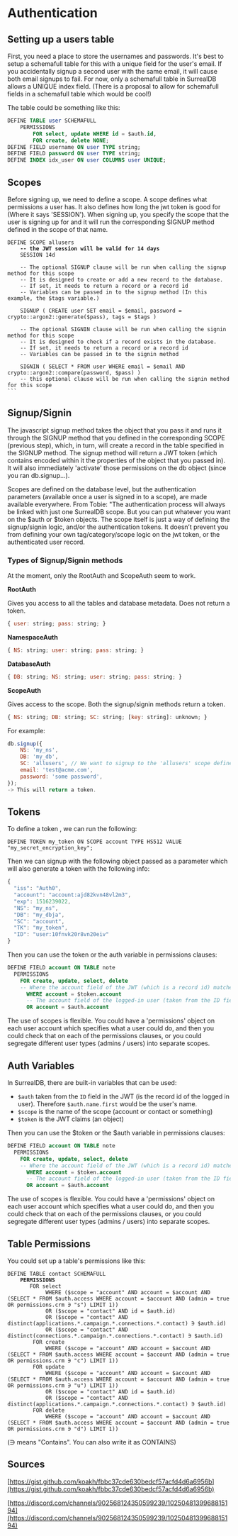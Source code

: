 # Authentication

## Setting up a users table

First, you need a place to store the usernames and passwords. It's best to setup a schemafull table for this with a unique field for the user's email. If you accidentally signup a second user with the same email, it will cause both email signups to fail. For now, only a schemafull table in SurrealDB allows a UNIQUE index field. (There is a proposal to allow for schemafull fields in a schemafull table which would be cool!)

The table could be something like this:

```sql
DEFINE TABLE user SCHEMAFULL
	PERMISSIONS
		FOR select, update WHERE id = $auth.id,
		FOR create, delete NONE;
DEFINE FIELD username ON user TYPE string;
DEFINE FIELD password ON user TYPE string;
DEFINE INDEX idx_user ON user COLUMNS user UNIQUE;
```

## Scopes

Before signing up, we need to define a scope. A scope defines what permissions a user has. It also defines how long the jwt token is good for (Where it says 'SESSION'). When signing up, you specify the scope that the user is signing up for and it will run the corresponding SIGNUP method defined in the scope of that name.

<pre><code>DEFINE SCOPE allusers
<strong>    -- the JWT session will be valid for 14 days
</strong>    SESSION 14d

    -- The optional SIGNUP clause will be run when calling the signup method for this scope
    -- It is designed to create or add a new record to the database.
    -- If set, it needs to return a record or a record id
    -- Variables can be passed in to the signup method (In this example, the $tags variable.)

    SIGNUP ( CREATE user SET email = $email, password = crypto::argon2::generate($pass), tags = $tags )

    -- The optional SIGNIN clause will be run when calling the signin method for this scope
    -- It is designed to check if a record exists in the database.
    -- If set, it needs to return a record or a record id
    -- Variables can be passed in to the signin method

    SIGNIN ( SELECT * FROM user WHERE email = $email AND crypto::argon2::compare(password, $pass) )
    -- this optional clause will be run when calling the signin method for this scope
```</code></pre>

## Signup/Signin

The javascript signup method takes the object that you pass it and runs it through the SIGNUP method that you defined in the corresponding SCOPE (previous step), which, in turn, will create a record in the table specified in the SIGNUP method. The signup method will return a JWT token (which contains encoded within it the properties of the object that you passed in). It will also immediately 'activate' those permissions on the db object (since you ran db.signup...).&#x20;

Scopes are defined on the database level, but the authentication parameters (available once a user is signed in to a scope), are made available everywhere. From Tobie: "The authentication process will always be linked with just one SurrealDB scope. But you can put whatever you want on the $auth or $token objects. The scope itself is just a way of defining the signup/signin logic, and/or the authentication tokens. It doesn’t prevent you from defining your own tag/category/scope logic on the jwt token, or the authenticated user record.

### Types of Signup/Signin methods

At the moment, only the RootAuth and ScopeAuth seem to work.

**RootAuth**

Gives you access to all the tables and database metadata. Does not return a token.

```js
{ user: string; pass: string; }
```

**NamespaceAuth**

```js
{ NS: string; user: string; pass: string; }
```

**DatabaseAuth**

```js
{ DB: string; NS: string; user: string; pass: string; }
```

**ScopeAuth**

Gives access to the scope. Both the signup/signin methods return a token.

```javascript
{ NS: string; DB: string; SC: string; [key: string]: unknown; }
```

For example:

```javascript
db.signup({
    NS: 'my_ns',
    DB: 'my_db',
    SC: 'allusers', // We want to signup to the 'allusers' scope defined above
    email: 'test@acme.com',
    password: 'some password',
});
-> This will return a token.
```

## Tokens

To define a token , we can run the following:

```
DEFINE TOKEN my_token ON SCOPE account TYPE HS512 VALUE "my_secret_encryption_key";
```

Then we can signup with the following object passed as a parameter which will also generate a token with the following info:

```javascript
{ 
  "iss": "Auth0", 
  "account": "account:ajd82kvn48vl2m3", 
  "exp": 1516239022, 
  "NS": "my_ns", 
  "DB": "my_dbja", 
  "SC": "account", 
  "TK": "my_token", 
  "ID": "user:10fnvk20r8vn20eiv" 
}
```

Then you can use the token or the auth variable in permissions clauses:

```sql
DEFINE FIELD account ON TABLE note
  PERMISSIONS
    FOR create, update, select, delete
    -- Where the account field of the JWT (which is a record id) matches the account field of the document
      WHERE account = $token.account 
      -- The account field of the logged-in user (taken from the ID field on the JWT) matches the account field of the document
      OR account = $auth.account 
```

The use of scopes is flexible. You could have a 'permissions' object on each user account which specifies what a user could do, and then you could check that on each of the permissions clauses, or you could segregate different user types (admins / users) into separate scopes.

## Auth Variables

In SurrealDB, there are built-in variables that can be used:

* `$auth` taken from the `ID` field in the JWT (is the record id of the logged in user). Therefore `$auth.name.first` would be the user's name.
* `$scope` is the name of the scope (account or contact or something)
* `$token` is the JWT claims (an object)

Then you can use the $token or the $auth variable in permissions clauses:

```sql
DEFINE FIELD account ON TABLE note
  PERMISSIONS
    FOR create, update, select, delete
    -- Where the account field of the JWT (which is a record id) matches the account field of the document
      WHERE account = $token.account 
      -- The account field of the logged-in user (taken from the ID field on the JWT) matches the account field of the document
      OR account = $auth.account 
```

The use of scopes is flexible. You could have a 'permissions' object on each user account which specifies what a user could do, and then you could check that on each of the permissions clauses, or you could segregate different user types (admins / users) into separate scopes.

## Table Permissions

You could set up a table's permissions like this:

<pre class="language-sql"><code class="lang-sql">DEFINE TABLE contact SCHEMAFULL 
<strong>	PERMISSIONS 
</strong>		FOR select 
			WHERE ($scope = "account" AND account = $account AND (SELECT * FROM $auth.access WHERE account = $account AND (admin = true OR permissions.crm ∋ "s") LIMIT 1)) 
			OR ($scope = "contact" AND id = $auth.id) 
			OR ($scope = "contact" AND distinct(applications.*.campaign.*.connections.*.contact) ∋ $auth.id) 
			OR ($scope = "contact" AND distinct(connections.*.campaign.*.connections.*.contact) ∋ $auth.id) 
		FOR create 
			WHERE ($scope = "account" AND account = $account AND (SELECT * FROM $auth.access WHERE account = $account AND (admin = true OR permissions.crm ∋ "c") LIMIT 1)) 
		FOR update 
			WHERE ($scope = "account" AND account = $account AND (SELECT * FROM $auth.access WHERE account = $account AND (admin = true OR permissions.crm ∋ "u") LIMIT 1)) 
			OR ($scope = "contact" AND id = $auth.id) 
			OR ($scope = "contact" AND distinct(applications.*.campaign.*.connections.*.contact) ∋ $auth.id) 
		FOR delete 
			WHERE ($scope = "account" AND account = $account AND (SELECT * FROM $auth.access WHERE account = $account AND (admin = true OR permissions.crm ∋ "d") LIMIT 1))</code></pre>

(∋ means "Contains". You can also write it as CONTAINS)

## Sources

[https://gist.github.com/koakh/fbbc37cde630bedcf57acfd4d6a6956b](https://gist.github.com/koakh/fbbc37cde630bedcf57acfd4d6a6956b)

[https://discord.com/channels/902568124350599239/1025048139968815194](https://discord.com/channels/902568124350599239/1025048139968815194)

